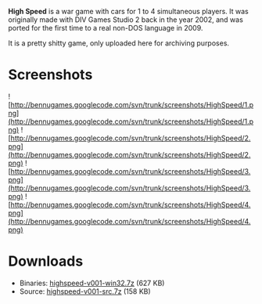 **High Speed** is a war game with cars for 1 to 4 simultaneous players. It was originally made with DIV Games Studio 2 back in the year 2002, and was ported for the first time to a real non-DOS language in 2009.

It is a pretty shitty game, only uploaded here for archiving purposes.


# Screenshots #

![http://bennugames.googlecode.com/svn/trunk/screenshots/HighSpeed/1.png](http://bennugames.googlecode.com/svn/trunk/screenshots/HighSpeed/1.png) ![http://bennugames.googlecode.com/svn/trunk/screenshots/HighSpeed/2.png](http://bennugames.googlecode.com/svn/trunk/screenshots/HighSpeed/2.png) ![http://bennugames.googlecode.com/svn/trunk/screenshots/HighSpeed/3.png](http://bennugames.googlecode.com/svn/trunk/screenshots/HighSpeed/3.png) ![http://bennugames.googlecode.com/svn/trunk/screenshots/HighSpeed/4.png](http://bennugames.googlecode.com/svn/trunk/screenshots/HighSpeed/4.png)


# Downloads #

  * Binaries: [highspeed-v001-win32.7z](http://bennugames.googlecode.com/files/highspeed-v001-win32.7z) (627 KB)
  * Source: [highspeed-v001-src.7z](http://bennugames.googlecode.com/files/highspeed-v001-src.7z) (158 KB)